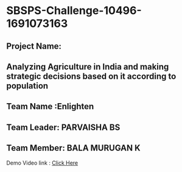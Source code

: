 # SBSPS-Challenge-10496-1691073163
<h2>Project Name:</h2>
<h2>Analyzing Agriculture in India and making strategic decisions based on it according to population</h2>
<h2>Team Name  :Enlighten</h3>
<h2>Team Leader: PARVAISHA BS</h2>
<h2>Team Member: BALA MURUGAN K</h2>
</h2>Demo Video link : </h2><a href='https://youtu.be/mS5NSkU49ZM?si=eImt2HpzGs_7qD3L#L'>Click Here</a>
